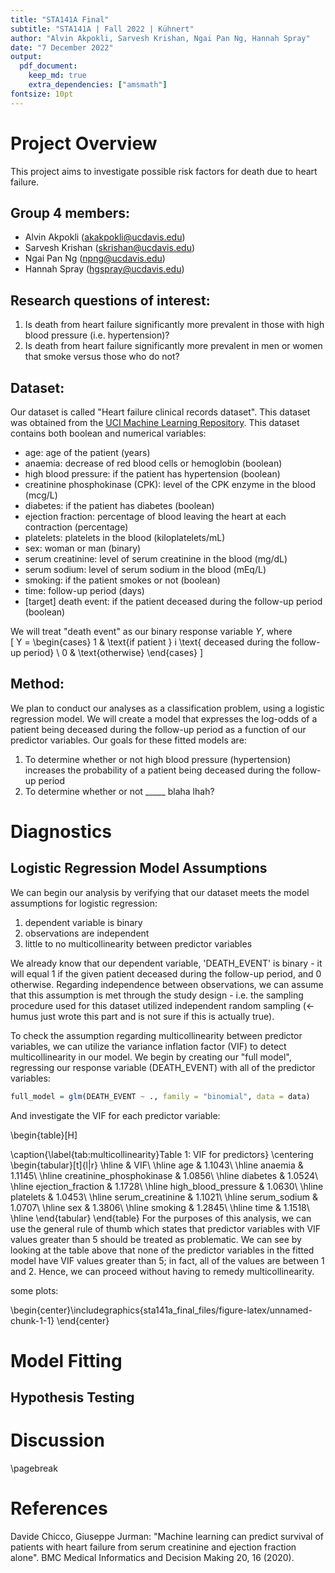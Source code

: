 ```yaml
---
title: "STA141A Final"
subtitle: "STA141A | Fall 2022 | Kühnert"
author: "Alvin Akpokli, Sarvesh Krishan, Ngai Pan Ng, Hannah Spray"
date: "7 December 2022"
output: 
  pdf_document:
    keep_md: true
    extra_dependencies: ["amsmath"]
fontsize: 10pt
---
```


# Project Overview  
This project aims to investigate possible risk factors for death due to heart failure.  

## Group 4 members:  
- Alvin Akpokli (akakpokli@ucdavis.edu)
- Sarvesh Krishan (skrishan@ucdavis.edu)
- Ngai Pan Ng (npng@ucdavis.edu)
- Hannah Spray (hgspray@ucdavis.edu)

## Research questions of interest:  
1. Is death from heart failure significantly more prevalent in those with high blood pressure (i.e. hypertension)?
2.  Is death from heart failure significantly more prevalent in men or women that smoke versus those who do not?

## Dataset:  
Our dataset is called "Heart failure clinical records dataset". This dataset was obtained from the [UCI Machine Learning Repository](https://archive.ics.uci.edu/ml/datasets/Heart+failure+clinical+records). This dataset contains both boolean and numerical variables:  
  
- age: age of the patient (years) 
- anaemia: decrease of red blood cells or hemoglobin (boolean)
- high blood pressure: if the patient has hypertension (boolean)
- creatinine phosphokinase (CPK): level of the CPK enzyme in the blood (mcg/L)
- diabetes: if the patient has diabetes (boolean)
- ejection fraction: percentage of blood leaving the heart at each contraction (percentage)
- platelets: platelets in the blood (kiloplatelets/mL)
- sex: woman or man (binary)
- serum creatinine: level of serum creatinine in the blood (mg/dL)
- serum sodium: level of serum sodium in the blood (mEq/L)
- smoking: if the patient smokes or not (boolean)
- time: follow-up period (days)
- [target] death event: if the patient deceased during the follow-up period (boolean)  
  
We will treat "death event" as our binary response variable $Y$, where  
\[
Y = \begin{cases}
1 & \text{if patient } i \text{ deceased during the follow-up period} \\
0 & \text{otherwise}
\end{cases}
\]

## Method:  
We plan to conduct our analyses as a classification problem, using a logistic regression model. We will create a model that expresses the log-odds of a patient being deceased during the follow-up period as a function of our predictor variables. Our goals for these fitted models are:  
1. To determine whether or not high blood pressure (hypertension) increases the probability of a patient being deceased during the follow-up period  
2. To determine whether or not _____ blaha lhah?


# Diagnostics





## Logistic Regression Model Assumptions
  
We can begin our analysis by verifying that our dataset meets the model assumptions for logistic regression:  
1. dependent variable is binary  
2. observations are independent  
3. little to no multicollinearity between predictor variables  
  
We already know that our dependent variable, 'DEATH_EVENT' is binary - it will equal 1 if the given patient deceased during the follow-up period, and 0 otherwise. Regarding independence between observations, we can assume that this assumption is met through the study design - i.e. the sampling procedure used for this dataset utilized independent random sampling (<- humus just wrote this part and is not sure if this is actually true).  

To check the assumption regarding multicollinearity between predictor variables, we can utilize the variance inflation factor (VIF) to detect multicollinearity in our model. We begin by creating our "full model", regressing our response variable (DEATH_EVENT) with all of the predictor variables:  



```r
full_model = glm(DEATH_EVENT ~ ., family = "binomial", data = data)
```

And investigate the VIF for each predictor variable:

\begin{table}[H]

\caption{\label{tab:multicollinearity}Table 1: VIF for predictors}
\centering
\begin{tabular}[t]{l|r}
\hline
  & VIF\\
\hline
age & 1.1043\\
\hline
anaemia & 1.1145\\
\hline
creatinine\_phosphokinase & 1.0856\\
\hline
diabetes & 1.0524\\
\hline
ejection\_fraction & 1.1728\\
\hline
high\_blood\_pressure & 1.0630\\
\hline
platelets & 1.0453\\
\hline
serum\_creatinine & 1.1021\\
\hline
serum\_sodium & 1.0707\\
\hline
sex & 1.3806\\
\hline
smoking & 1.2845\\
\hline
time & 1.1518\\
\hline
\end{tabular}
\end{table}
For the purposes of this analysis, we can use the general rule of thumb which states that predictor variables with VIF values greater than 5 should be treated as problematic. We can see by looking at the table above that none of the predictor variables in the fitted model have VIF values greater than 5; in fact, all of the values are between 1 and 2. Hence, we can proceed without having to remedy multicollinearity. 

  
  
some plots:

\begin{center}\includegraphics{sta141a_final_files/figure-latex/unnamed-chunk-1-1} \end{center}

# Model Fitting  
## Hypothesis Testing



# Discussion  

\pagebreak
# References  
Davide Chicco, Giuseppe Jurman: "Machine learning can predict survival of patients with heart failure from serum creatinine and ejection fraction alone". BMC Medical Informatics and Decision Making 20, 16 (2020).
